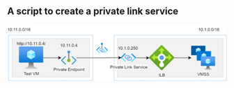## A script to create a private link service

![private-link-service.png](/private-link-service.png)